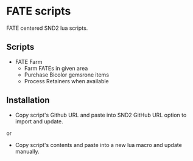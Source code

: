 # FATE scripts

FATE centered SND2 lua scripts. 

## Scripts
- FATE Farm
  - Farm FATEs in given area
  - Purchase Bicolor gemsrone items
  - Process Retainers when available 

## Installation
- Copy script's Github URL and paste into SND2 GitHub URL option to import and update. 

or

- Copy script's contents and paste into a new lua macro and update manually. 